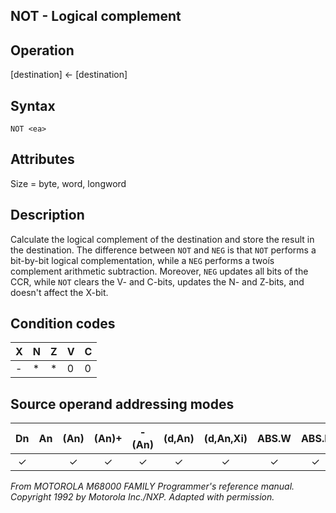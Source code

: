 ## NOT - Logical complement

## Operation
[destination] ← [destination]

## Syntax
```assembly
NOT <ea>
```

## Attributes
Size = byte, word, longword

## Description
Calculate the logical complement of the destination and store the
result in the destination. The difference between `NOT` and `NEG` is
that `NOT` performs a bit-by-bit logical complementation, while a
`NEG` performs a twoís complement arithmetic subtraction. Moreover, `NEG` updates all bits of the CCR, while `NOT` clears the V- and
C-bits, updates the N- and Z-bits, and doesn't affect the X-bit.

## Condition codes
|X|N|Z|V|C|
|--|--|--|--|--|
|-|*|*|0|0|

## Source operand addressing modes
|Dn|An|(An)|(An)+|-(An)|(d,An)|(d,An,Xi)|ABS.W|ABS.L|(d,PC)|(d,PC,Xn)|imm|
|:-:|:-:|:-:|:-:|:-:|:-:|:-:|:-:|:-:|:-:|:-:|:-:|
|✓||✓|✓|✓|✓|✓|✓|✓||||

*From MOTOROLA M68000 FAMILY Programmer's reference manual. Copyright 1992 by Motorola Inc./NXP. Adapted with permission.*